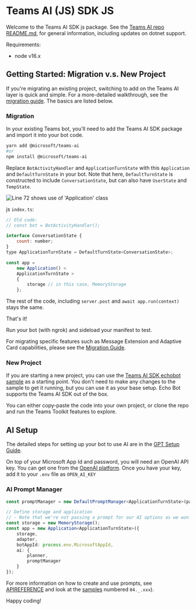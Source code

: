 # Teams AI (JS) SDK JS

Welcome to the Teams AI SDK js package. See the [Teams AI repo README.md](https://github.com/microsoft/teams-ai), for general information, including updates on dotnet support.

Requirements:

-   node v16.x

## Getting Started: Migration v.s. New Project

If you're migrating an existing project, switching to add on the Teams AI layer is quick and simple. For a more-detailed walkthrough, see the [migration guide](getting-started/00.MIGRATION.md). The basics are listed below.

### Migration

In your existing Teams bot, you'll need to add the Teams AI SDK package and import it into your bot code.

```bash
yarn add @microsoft/teams-ai
#or
npm install @microsoft/teams-ai
```

Replace `BotActivityHandler` and `ApplicationTurnState` with this `Application` and `DefaultTurnState` in your bot. Note that here, `DefaultTurnState` is constructed to include `ConversationState`, but can also have `UserState` and `TempState`.

![Line 72 shows use of 'Application' class](https://user-images.githubusercontent.com/14900841/225122653-6338b82f-2236-4897-8c6d-807fd293a6ca.png)

js `index.ts`:

```js
// Old code:
// const bot = BotActivityHandler();

interface ConversationState {
    count: number;
}
type ApplicationTurnState = DefaultTurnState<ConversationState>;

const app =
    new Application() <
    ApplicationTurnState >
    {
        storage // in this case, MemoryStorage
    };
```

The rest of the code, including `server.post` and `await app.run(context)` stays the same.

That's it!

Run your bot (with ngrok) and sideload your manifest to test.

For migrating specific features such as Message Extension and Adaptive Card capabilities, please see the [Migration Guide](../../getting-started/00.MIGRATION.md).

### New Project

If you are starting a new project, you can use the [Teams AI SDK echobot sample](../samples/01.messaging.a.echoBot/) as a starting point. You don't need to make any changes to the sample to get it running, but you can use it as your base setup. Echo Bot supports the Teams AI SDK out of the box.

You can either copy-paste the code into your own project, or clone the repo and run the Teams Toolkit features to explore.

## AI Setup

The detailed steps for setting up your bot to use AI are in the [GPT Setup Guide](getting-started/01.AI-SETUP.md).

On top of your Microsoft App Id and password, you will need an OpenAI API key. You can get one from the [OpenAI platform](https://platform.openai.com/). Once you have your key, add it to your `.env` file as `OPEN_AI_KEY`

### AI Prompt Manager

```ts
const promptManager = new DefaultPromptManager<ApplicationTurnState>(path.join(__dirname, '../src/prompts'));

// Define storage and application
// - Note that we're not passing a prompt for our AI options as we won't be chatting with the app.
const storage = new MemoryStorage();
const app = new Application<ApplicationTurnState>({
    storage,
    adapter,
    botAppId: process.env.MicrosoftAppId,
    ai: {
        planner,
        promptManager
    }
});
```

For more information on how to create and use prompts, see [APIREFERENCE](./02.API-REFERENCE.md) and look at the [samples](../samples/) numbered `04._.xxx`).

Happy coding!

